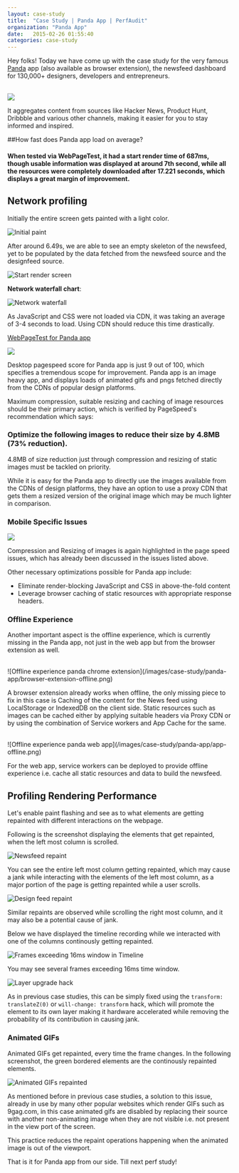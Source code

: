 ```yaml
---
layout: case-study
title:  "Case Study | Panda App | PerfAudit"
organization: "Panda App"
date:   2015-02-26 01:55:40
categories: case-study
---
```


Hey folks! Today we have come up with the case study for the very famous <a href="http://www.usepanda.com/" target="_blank">Panda</a> app (also available as browser extension), the newsfeed dashboard for 130,000+ designers​,​​ developers​ and entrepreneurs​.

<br><img class="center" src="/images/case-study/panda-app/homepage.jpg"><br>

It aggregates content from sources like Hacker News, Product Hunt, Dribbble and various other channels, making it easier for you to stay informed and inspired.

##How fast does Panda app load on average?

#### When tested via WebPageTest, it had a start render time of 687ms, though usable information was displayed at around 7th second, while all the resources were completely downloaded after 17.221 seconds, which displays a great margin of improvement.

## Network profiling

Initially the entire screen gets painted with a light color.

![Initial paint](/images/case-study/panda-app/initial-paint.png)

After around 6.49s, we are able to see an empty skeleton of the newsfeed, yet to be populated by the data fetched from the newsfeed source and the designfeed source.

![Start render screen](/images/case-study/panda-app/start-render-screen.png)

**Network waterfall chart**:

![Network waterfall](/images/case-study/panda-app/network-waterfall.png)

As JavaScript and CSS were not loaded via CDN, it was taking an average of 3-4 seconds to load. Using CDN should reduce this time drastically.

<a href="http://www.webpagetest.org/result/151129_E5_NFC/" target="_blank" rel="nofollow">WebPageTest for Panda app</a>

<a href="https://developers.google.com/speed/pagespeed/insights/?url=http%3A%2F%2Fusepanda.com%2Fapp%2F%23%2F&tab=desktop" target="_blank"  rel="nofollow" title="Panda app desktop improvements"><img src="/images/case-study/panda-app/pagespeed-score-desktop.png"></a>

Desktop pagespeed score for Panda app is just 9 out of 100, which specifies a tremendous scope for improvement. Panda app is an image heavy app, and displays loads of animated gifs and pngs fetched directly from the CDNs of popular design platforms.

Maximum compression, suitable resizing and caching of image resources should be their primary action, which is verified by PageSpeed's recommendation which says:

### Optimize the following images to reduce their size by 4.8MB (73% reduction).

4.8MB of size reduction just through compression and resizing of static images must be tackled on priority.

While it is easy for the Panda app to directly use the images available from the CDNs of design platforms, they have an option to use a proxy CDN that gets them a resized version of the original image which may be much lighter in comparison.

### Mobile Specific Issues

<a href="https://developers.google.com/speed/pagespeed/insights/?url=http%3A%2F%2Fusepanda.com%2Fapp%2F%23%2F&tab=mobile" target="_blank" rel="nofollow" title="Panda app mobile improvements"><img src="/images/case-study/panda-app/pagespeed-score-mobile.png"></a>

Compression and Resizing of images is again highlighted in the page speed issues, which has already been discussed in the issues listed above.

Other necessary optimizations possible for Panda app include:

* Eliminate render-blocking JavaScript and CSS in above-the-fold content
* Leverage browser caching of static resources with appropriate response headers.

### Offline Experience

Another important aspect is the offline experience, which is currently missing in the Panda app, not just in the web app but from the browser extension as well.

<br>
![Offline experience panda chrome extension](/images/case-study/panda-app/browser-extension-offline.png)

A browser extension already works when offline, the only missing piece to fix in this case is Caching of the content for the News feed using LocalStorage or IndexedDB on the client side. Static resources such as images can be cached either by applying suitable headers via Proxy CDN or by using the combination of Service workers and App Cache for the same.

<br>
![Offline experience panda web app](/images/case-study/panda-app/app-offline.png)

For the web app, service workers can be deployed to provide offline experience i.e. cache all static resources and data to build the newsfeed.

## Profiling Rendering Performance

Let's enable paint flashing and see as to what elements are getting repainted with different interactions on the webpage.

Following is the screenshot displaying the elements that get repainted, when the left most column is scrolled.

![Newsfeed repaint](/images/case-study/panda-app/news-feed-repaint.png)

You can see the entire left most column getting repainted, which may cause a jank while interacting with the elements of the left most column, as a major portion of the page is getting repainted while a user scrolls.

![Design feed repaint](/images/case-study/panda-app/design-feed-repaint.png)

Similar repaints are observed while scrolling the right most column, and it may also be a potential cause of jank.

Below we have displayed the timeline recording while we interacted with one of the columns continously getting repainted.

![Frames exceeding 16ms window in Timeline](/images/case-study/panda-app/frame-exceed-timeline.png)

You may see several frames exceeding 16ms time window.

![Layer upgrade hack](/images/case-study/panda-app/layer-upgrade-hack.png)

As in previous case studies, this can be simply fixed using the `transform: translateZ(0)` or `will-change: transform` hack, which will promote the element to its own layer making it hardware accelerated while removing the probability of its contribution in causing jank.

### Animated GIFs

Animated GIFs get repainted, every time the frame changes. In the following screenshot, the green bordered elements are the continously repainted elements.

![Animated GIFs repainted](/images/case-study/panda-app/animated-gifs.png)

As mentioned before in previous case studies, a solution to this issue, already in use by many other popular websites which render GIFs such as 9gag.com, in this case animated gifs are disabled by replacing their source with another non-animating image when they are not visible i.e. not present in the view port of the screen.

This practice reduces the repaint operations happening when the animated image is out of the viewport.

That is it for Panda app from our side. Till next perf study!